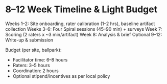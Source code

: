 # 8–12 Week Timeline & Light Budget

Weeks 1–2: Site onboarding, rater calibration (1–2 hrs), baseline artifact collection
Weeks 3–6: Four Spiral sessions (45–90 min) + surveys
Week 7: Scoring (2 raters x ~3 min/artifact)
Week 8: Analysis & brief
Optional 9–12: Write-up & submission

Budget (per site, ballpark):
- Facilitator time: 6–8 hours
- Raters: 3–5 hours
- Coordination: 2 hours
- Optional stipend/incentives as per local policy
